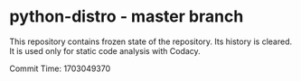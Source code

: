 # python-distro - master branch

This repository contains frozen state of the repository.
Its history is cleared. It is used only for static code
analysis with Codacy.

Commit Time: 1703049370